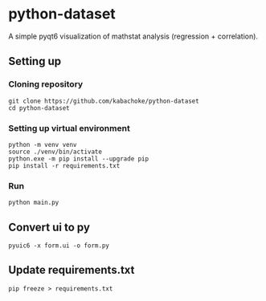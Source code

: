 # python-dataset
A simple pyqt6 visualization of mathstat analysis (regression + correlation).
## Setting up 
### Cloning repository
```
git clone https://github.com/kabachoke/python-dataset
cd python-dataset
```
### Setting up virtual environment
```
python -m venv venv
source ./venv/bin/activate
python.exe -m pip install --upgrade pip
pip install -r requirements.txt
```
### Run
`python main.py`
## Convert ui to py
```pyuic6 -x form.ui -o form.py```
## Update requirements.txt
`pip freeze > requirements.txt`
